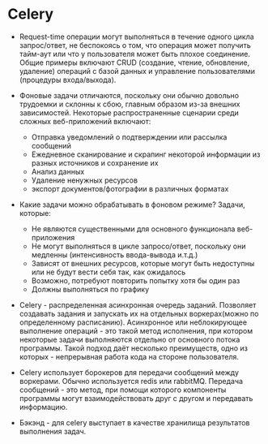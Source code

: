 # Celery
+ Request-time операции могут выполняться в течение одного цикла запрос/ответ, не беспокоясь о том, что операция может получить тайм-аут или что у пользователя может быть плохое соединение. Общие примеры включают CRUD (создание, чтение, обновление, удаление) операций с базой данных и управление пользователями (процедуры входа/выхода).
+ Фоновые задачи отличаются, поскольку они обычно довольно трудоемки и склонны к сбою, главным образом из-за внешних зависимостей. Некоторые распространенные сценарии среди сложных веб-приложений включают:
  + Отправка уведомлений о подтверждении или рассылка сообщений
  + Ежедневное сканирование и скрапинг некоторой информации из разных источников и сохранение их
  + Анализ данных
  + Удаление ненужных ресурсов
  + экспорт документов/фотографии в различных форматах

+ Какие задачи можно обрабатывать в фоновом режиме? Задачи, которые:
  + Не являются существенными для основного функционала веб-приложения
  + Не могут выполняться в цикле запросо/ответ, поскольку они медленны (интенсивность ввода-вывода и.т.д.)
  + Зависят от внешних ресурсов, которые могут быть недоступны или не будут вести себя так, как ожидалось
  + Возможно, потребуют повторить попытку хотя бы один раз
  + Должны выполняться по графику
+ Celery - распределенная асинхронная очередь заданий. Позволяет создавать задания и запускать их на отдельных воркерах(можно по определенному расписанию). Асинхронное или неблокирующее выполнение операций - это такой метод исполнения, при котором некоторые задачи выполняются отдельно от основного потока программы. Такой подход даёт несколько преимуществ, одно из которых - непрерывная работа кода на стороне пользователя.
+ Celery использует борокеров для передачи сообщений между воркерами. Обычно используется redis или rabbitMQ. Передача сообщений - это метод, при помощи которого компоненты программы могут взаимодействовать друг с другом и передавать информацию.
+ Бэкэнд - для celery выступает в качестве хранилища результатов выполнения задач.

